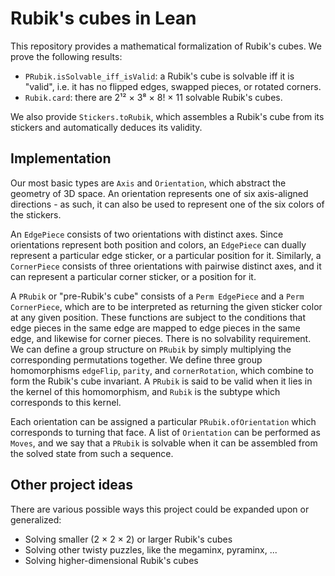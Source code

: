 # Rubik's cubes in Lean

This repository provides a mathematical formalization of Rubik's cubes. We prove the following results:

- `PRubik.isSolvable_iff_isValid`: a Rubik's cube is solvable iff it is "valid", i.e. it has no flipped edges, swapped pieces, or rotated corners.
- `Rubik.card`: there are 2¹² × 3⁸ × 8! × 11 solvable Rubik's cubes.

We also provide `Stickers.toRubik`, which assembles a Rubik's cube from its stickers and automatically deduces its validity.

## Implementation

Our most basic types are `Axis` and `Orientation`, which abstract the geometry of 3D space. An orientation represents one of six axis-aligned directions - as such, it can also be used to represent one of the six colors of the stickers.

An `EdgePiece` consists of two orientations with distinct axes. Since orientations represent both position and colors, an `EdgePiece` can dually represent a particular edge sticker, or a particular position for it. Similarly, a `CornerPiece` consists of three orientations with pairwise distinct axes, and it can represent a particular corner sticker, or a position for it.

A `PRubik` or "pre-Rubik's cube" consists of a `Perm EdgePiece` and a `Perm CornerPiece`, which are to be interpreted as returning the given sticker color at any given position. These functions are subject to the conditions that edge pieces in the same edge are mapped to edge pieces in the same edge, and likewise for corner pieces. There is no solvability requirement. We can define a group structure on `PRubik` by simply multiplying the corresponding permutations together. We define three group homomorphisms `edgeFlip`, `parity`, and `cornerRotation`, which combine to form the Rubik's cube invariant. A `PRubik` is said to be valid when it lies in the kernel of this homomorphism, and `Rubik` is the subtype which corresponds to this kernel.

Each orientation can be assigned a particular `PRubik.ofOrientation` which corresponds to turning that face. A list of `Orientation` can be performed as `Moves`, and we say that a `PRubik` is solvable when it can be assembled from the solved state from such a sequence.

## Other project ideas

There are various possible ways this project could be expanded upon or generalized:

- Solving smaller (2 × 2 × 2) or larger Rubik's cubes 
- Solving other twisty puzzles, like the megaminx, pyraminx, ...
- Solving higher-dimensional Rubik's cubes